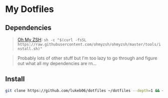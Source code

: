 # My Dotfiles

## Dependencies

> [Oh My ZSH](https://ohmyz.sh/#install): `sh -c "$(curl -fsSL https://raw.githubusercontent.com/ohmyzsh/ohmyzsh/master/tools/install.sh)"`

> Probably lots of other stuff but I'm too lazy to go through and figure out what all my dependencies are rn...

## Install

```bash
git clone https://github.com/lukeb06/dotfiles ~/dotfiles --depth=1 && ~/dotfiles/ci.sh
```

